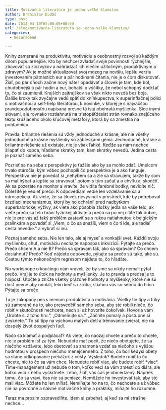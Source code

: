 ```yaml
---
title: Motivačná literatúra je jedno veľké klamstvo
author: Branislav Dudáš
type: post
date: 2014-04-10T05:00:05+00:00
url: /blog/motivacna-literatura-je-jedno-velke-klamstvo/
categories:
  - Nezaradené

---
```

Knihy zamerané na produktivitu, motiváciu a osobnostný rozvoj sú každým dňom populárnejšie. Kto by nechcel zvládať svoje povinnosti rýchlejšie, zbavovať sa zlozvykov a nahrádzať ich niečím užitočným, produktívnym a zdravým? Ak je možné aktualizovať svoj mozog na novšiu, lepšiu verziu investovaním pätnástich eur a pár hodinami čítania, nie je o čom diskutovať. Žiaľ, po pár dňoch začne nový náter opadávať a človek je tam, kde bol, chudobnejší o pár hodín a eur, bohatší o výčitky, že nebol schopný dodržať to, čo si zaumienil. Krajších zajtrajškov sa však nikto nevzdá bez boja. Ďalšie kroky tak zvyčajne vedú späť do kníhkupectva, k superinflačnej polici s motivačnou a self-help literatúrou, k novinke, v ktorej je s najväčšou pravdepodobnosťou napísaná presne tá istá obohratá myšlienka. Síce inými slovami, ale rovnako roztiahnutá na tristopäťdesiat strán rovnako znejúceho textu krúžiaceho okolo kľúčovej metafory, ktorá by sa zmestila na pohľadnicu.
  
<!--more-->

Pravda, brilantné riešenia sú vždy jednoduché a krásne, ale nie všetky jednoduché a krásne myšlienky sú zábleskami génia. Jednoduché, krásne a brilantné riešenie už existuje, nie je však ľahké. Keďže sa nám nechce šliapať do kopca, hľadáme skratky tam, kam skratky nevedú. Jediná cesta je poznať samého seba.

Pozrieť sa na seba z perspektívy je ťažšie ako by sa mohlo zdať. Umelcom trvalo stáročia, kým vôbec pochopili čo perspektíva je a ako funguje. Perspektíva nie je povedať si „nehýbem sa a zle sa stravujem, takže by som sa mal hýbať a lepšie sa stravovať“ potom s tým začať a o chvíľu aj skončiť. Ak sa pozeráte na monitor a vravíte, že vidíte farebné bodky, nevidíte nič. Dôležité je vedieť prečo. K odpovediam vedie len vzdelávanie sa a introspekcia. Ak viete, že sa človek nevyvinul v prostredí, kde by potreboval brzdiaci mechanizmus, ktorý by ho ochránil pred nadbytkom superkalorickej výživy, ak viete ako pôsobia zložky jedla na vaše telo, ak viete prečo sa telo bráni fyzickej aktivite a prečo sa po nej cítite tak dobre, nie je pre vás až taký problém zastaviť sa s rukou natiahnutou k belgickým pralinkám a povedať si „Viem, o čo sa snažíš, viem o čo ti ide, ale tadiaľ cesta nevedie.“ a vybrať si inú.

Poznaj samého seba. Nie len telo, ale aj myseľ a vonkajší svet. Každú svoju myšlienku, chuť, motiváciu nechajte napospas inkvizícii. Pýtajte sa prečo. Prečo chcem A a nie B? Prečo sa správam tak, ako sa správam? Čo chcem dosiahnuť? Prečo? Keď nájdete odpovede, pýtajte sa prečo sú také, aké sú. Cestou týmto nekonečným regresom nájdete to, čo hľadáte.

Na workshope o koučingu nám vraveli, že by sme sa nikdy nemali pýtať prečo. Vraj je to útok na hodnoty a myšlienky. Je to pravda a predsa je to hlúposť. Útočte a zničte všetky prázdne hodnoty a myšlienky, ktoré nie sú dosť pevné aby odolali, lebo keď sa zrútia, stiahnu vás so sebou do hlbín. Pýtajte sa prečo.

Tu je zakopaný pes s menom produktivita a motivácia. Všetky tie tipy a triky sú zamerané na to, ako presvedčiť samého seba, aby ste robili niečo, čo robiť v skutočnosti nechcete, nech si už hovoríte čokoľvek. Hovoria vám „Urobte si z toho hru.“, „Odmeňujte sa.“, „Začnite pomaly a postupne si zvyknete.“ To sú tipy na výchovu malých detí a trénovanie zvierat, nie na dospelý život dospelých ľudí.

Načo sa klamať a podplácať? Ak viete, čo naozaj chcete a prečo to chcete, nie je problém ísť za tým. Nebudete mať pocit, že niečo obetujete, že sa niečoho vzdávate, lebo obetovať sa znamená vzdať sa niečoho s vyššou hodnotou v prospech niečoho menejcenného. Z toho, čo boli kedysi obety sa stane odkopávanie prekážok z cesty. Výsledok? Budete robiť to čo chcete, nie to čo sa vám chce. Nebudete robiť viac, ale budete robiť &#42;viac&#42;. Time-management už nebude o tom, koľko vecí sa vám zmestí do diára, ale koľko vecí z neho vyškrtnete. Lebo, žiaľ, váš čas je obmedzený. Napriek tomu, čo sa vraví, čas nie sú peniaze. Nemôžete ho investovať tak, aby ste mali viac. Môžete ho len míňať. Nemíňajte ho na to, čo nechcete a už vôbec nie na povrchné a naivné motivačné knihy a praktiky, míňajte ho rozumne.

Teraz ma prosím ospravedlňte. Idem si zabehať, aj keď sa mi strašne nechce&#8230;